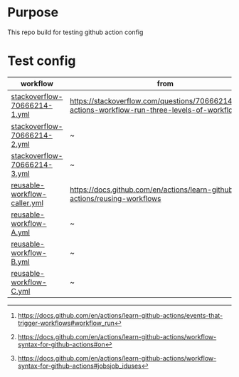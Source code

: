 # Purpose
This repo build for testing github action config

# Test config
| workflow | from | function |
| --- | --- | --- |
|[stackoverflow-70666214-1.yml](.github/workflows/stackoverflow-70666214-1.yml)| https://stackoverflow.com/questions/70666214/github-actions-workflow-run-three-levels-of-workflows | workflow_run event trigger run[^1][^2]  |
|[stackoverflow-70666214-2.yml](.github/workflows/stackoverflow-70666214-2.yml)| ~ | ~ |
|[stackoverflow-70666214-3.yml](.github/workflows/stackoverflow-70666214-1.yml)| ~ | ~ |
|[reusable-workflow-caller.yml](.github/workflows/reusable-workflow-caller.yml)| https://docs.github.com/en/actions/learn-github-actions/reusing-workflows | reusing workflow[^3] |
|[reusable-workflow-A.yml](.github/workflows/reusable-workflow-A.yml)| ~ | output |
|[reusable-workflow-B.yml](.github/workflows/reusable-workflow-B.yml)| ~ | input |
|[reusable-workflow-C.yml](.github/workflows/reusable-workflow-C.yml)| ~ | deploy |








[^1]: https://docs.github.com/en/actions/learn-github-actions/events-that-trigger-workflows#workflow_run
[^2]: https://docs.github.com/en/actions/learn-github-actions/workflow-syntax-for-github-actions#on
[^3]: https://docs.github.com/en/actions/learn-github-actions/workflow-syntax-for-github-actions#jobsjob_iduses
